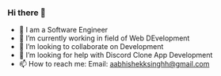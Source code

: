 ### Hi there 👋
- 🔭 I am a Software Engineer
- 🌱 I’m currently working in field of Web DEvelopment
- 👯 I’m looking to collaborate on Development
- 🤔 I’m looking for help with Discord Clone App Development 
- 📫 How to reach me: Email: aabhishekksinghh@gmail.com

<!--
**aabhishek777/aabhishek777** is a ✨ _special_ ✨ repository because its `README.md` (this file) appears on your GitHub profile.

Here are some ideas to get you started:

- 🔭 I’m currently working on ...
- 🌱 I’m currently learning ...
- 👯 I’m looking to collaborate on ...
- 🤔 I’m looking for help with ...
- 💬 Ask me about ...
- 📫 How to reach me: ...
- 😄 Pronouns: ...
- ⚡ Fun fact: ...
-->
